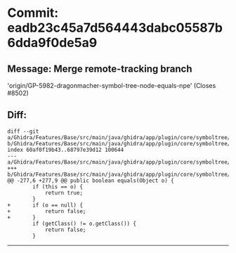 # Commit: eadb23c45a7d564443dabc05587b6dda9f0de5a9
## Message: Merge remote-tracking branch
'origin/GP-5982-dragonmacher-symbol-tree-node-equals-npe' (Closes #8502)
## Diff:
```
diff --git a/Ghidra/Features/Base/src/main/java/ghidra/app/plugin/core/symboltree/nodes/SymbolNode.java b/Ghidra/Features/Base/src/main/java/ghidra/app/plugin/core/symboltree/nodes/SymbolNode.java
index 60af0f19b43..68797e39d12 100644
--- a/Ghidra/Features/Base/src/main/java/ghidra/app/plugin/core/symboltree/nodes/SymbolNode.java
+++ b/Ghidra/Features/Base/src/main/java/ghidra/app/plugin/core/symboltree/nodes/SymbolNode.java
@@ -277,6 +277,9 @@ public boolean equals(Object o) {
 		if (this == o) {
 			return true;
 		}
+		if (o == null) {
+			return false;
+		}
 		if (getClass() != o.getClass()) {
 			return false;
 		}
```
-----------------------------------
